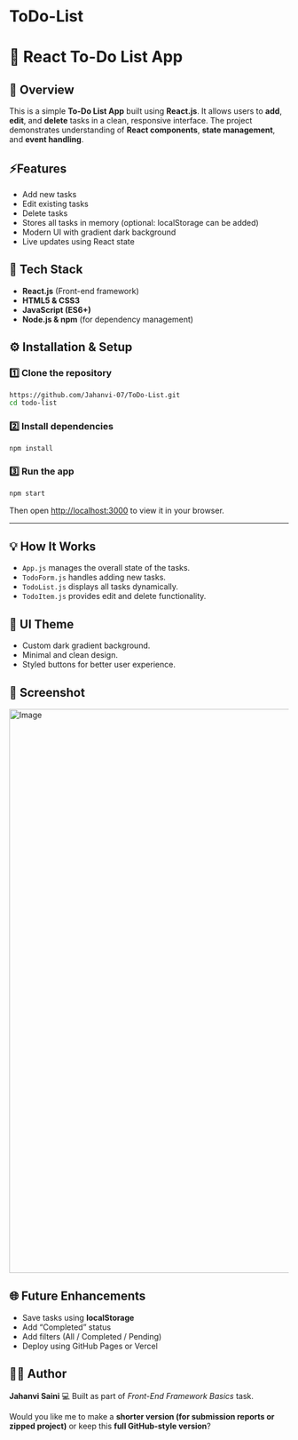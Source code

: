 # ToDo-List

# 📌 React To-Do List App

## 📝 Overview

This is a simple **To-Do List App** built using **React.js**.
It allows users to **add**, **edit**, and **delete** tasks in a clean, responsive interface.
The project demonstrates understanding of **React components**, **state management**, and **event handling**.


## ⚡Features

* Add new tasks
* Edit existing tasks
* Delete tasks
* Stores all tasks in memory (optional: localStorage can be added)
* Modern UI with gradient dark background
* Live updates using React state


## 🧰 Tech Stack

* **React.js** (Front-end framework)
* **HTML5 & CSS3**
* **JavaScript (ES6+)**
* **Node.js & npm** (for dependency management)

## ⚙️ Installation & Setup

### 1️⃣ Clone the repository

```bash
https://github.com/Jahanvi-07/ToDo-List.git
cd todo-list
```

### 2️⃣ Install dependencies

```bash
npm install
```

### 3️⃣ Run the app

```bash
npm start
```

Then open [http://localhost:3000](http://localhost:3000) to view it in your browser.

---

## 💡 How It Works

* `App.js` manages the overall state of the tasks.
* `TodoForm.js` handles adding new tasks.
* `TodoList.js` displays all tasks dynamically.
* `TodoItem.js` provides edit and delete functionality.


## 🎨 UI Theme

* Custom dark gradient background.
* Minimal and clean design.
* Styled buttons for better user experience.


## 📸 Screenshot

<img width="1029" height="1015" alt="Image" src="https://github.com/user-attachments/assets/a981b8c1-c4ae-44bc-8e53-0dedef8b62f8" />

## 🌐 Future Enhancements

* Save tasks using **localStorage**
* Add “Completed” status
* Add filters (All / Completed / Pending)
* Deploy using GitHub Pages or Vercel


## 👩‍💻 Author

**Jahanvi Saini**
💻 Built as part of *Front-End Framework Basics* task.


Would you like me to make a **shorter version (for submission reports or zipped project)** or keep this **full GitHub-style version**?

